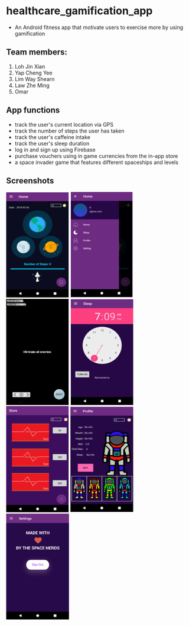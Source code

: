 # healthcare_gamification_app
- An Android fitness app that motivate users to exercise more by using gamification

## Team members:
1. Loh Jin Xian
2. Yap Cheng Yee
3. Lim Way Shearn
4. Law Zhe Ming
5. Omar

## App functions 

- track the user's current location via GPS
- track the number of steps the user has taken
- track the user's caffeine intake 
- track the user's sleep duration 
- log in and sign up using Firebase 
- purchase vouchers using in game currencies from the in-app store
- a space invader game that features different spaceships and levels

## Screenshots
<img src="screenshots/home.png" width="170" height="287">
<img src="screenshots/side.png" width="170" height="287">
<img src="screenshots/game.png" width="170" height="287">
<img src="screenshots/sleep.png" width="170" height="287">
<img src="screenshots/store.png" width="170" height="287">
<img src="screenshots/profile.png" width="170" height="287">
<img src="screenshots/setting.png" width="170" height="287">





